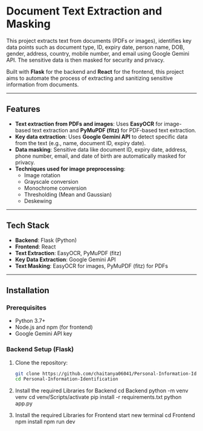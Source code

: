 # Document Text Extraction and Masking

This project extracts text from documents (PDFs or images), identifies key data points such as document type, ID, expiry date, person name, DOB, gender, address, country, mobile number, and email using Google Gemini API. The sensitive data is then masked for security and privacy.

Built with **Flask** for the backend and **React** for the frontend, this project aims to automate the process of extracting and sanitizing sensitive information from documents.

---

## Features

- **Text extraction from PDFs and images**: Uses **EasyOCR** for image-based text extraction and **PyMuPDF (fitz)** for PDF-based text extraction.
- **Key data extraction**: Uses **Google Gemini API** to detect specific data from the text (e.g., name, document ID, expiry date).
- **Data masking**: Sensitive data like document ID, expiry date, address, phone number, email, and date of birth are automatically masked for privacy.
- **Techniques used for image preprocessing**:
  - Image rotation
  - Grayscale conversion
  - Monochrome conversion
  - Thresholding (Mean and Gaussian)
  - Deskewing

---

## Tech Stack

- **Backend**: Flask (Python)
- **Frontend**: React
- **Text Extraction**: EasyOCR, PyMuPDF (fitz)
- **Key Data Extraction**: Google Gemini API
- **Text Masking**: EasyOCR for images, PyMuPDF (fitz) for PDFs

---

## Installation

### Prerequisites

- Python 3.7+
- Node.js and npm (for frontend)
- Google Gemini API key

### Backend Setup (Flask)

1. Clone the repository:
   ```bash
   git clone https://github.com/chaitanya06041/Personal-Information-Identification.git
   cd Personal-Information-Identification

2. Install the required Libraries for Backend
   cd Backend
   python -m venv venv
   cd venv/Scripts/activate
   pip install -r requirements.txt
   python app.py

3. Install the required Libraries for Frontend
   start new terminal
   cd Frontend
   npm install
   npm run dev
